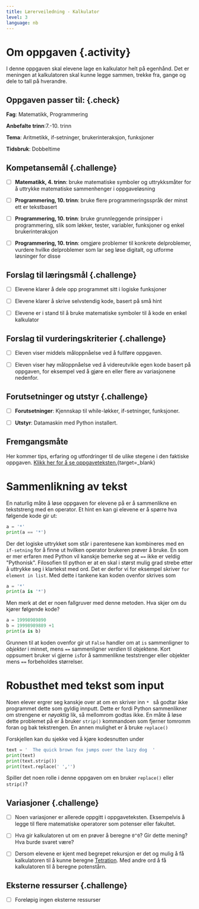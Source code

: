 ```yaml
---
title: Lærerveiledning - Kalkulator
level: 3
language: nb
---
```



# Om oppgaven {.activity}

I denne oppgaven skal elevene lage en kalkulator helt på egenhånd. Det er
meningen at kalkulatoren skal kunne legge sammen, trekke fra, gange og dele to
tall på hverandre.

## Oppgaven passer til: {.check}

 __Fag__: Matematikk, Programmering

 __Anbefalte trinn__:7.-10. trinn

 __Tema__: Aritmetikk, if-setninger, brukerinteraksjon, funksjoner

 __Tidsbruk__: Dobbeltime

## Kompetansemål {.challenge}

- [ ] __Matematikk, 4. trinn__: bruke matematiske symboler og uttrykksmåter for
      å uttrykke matematiske sammenhenger i oppgaveløsning

- [ ] __Programmering, 10. trinn__: bruke flere programmeringsspråk der minst
      ett er tekstbasert

- [ ] __Programmering, 10. trinn__: bruke grunnleggende prinsipper i
      programmering, slik som løkker, tester, variabler, funksjoner og enkel
      brukerinteraksjon

- [ ] __Programmering, 10. trinn__: omgjøre problemer til konkrete delproblemer,
      vurdere hvilke delproblemer som lar seg løse digitalt, og utforme
      løsninger for disse

## Forslag til læringsmål {.challenge}

- [ ] Elevene klarer å dele opp programmet sitt i logiske funksjoner

- [ ] Elevene klarer å skrive selvstendig kode, basert på små hint

- [ ] Elevene er i stand til å bruke matematiske symboler til å kode en enkel
      kalkulator

## Forslag til vurderingskriterier {.challenge}

- [ ] Eleven viser middels måloppnåelse ved å fullføre oppgaven.

- [ ] Eleven viser høy måloppnåelse ved å videreutvikle egen kode basert på
      oppgaven, for eksempel ved å gjøre en eller flere av variasjonene
      nedenfor.

## Forutsetninger og utstyr {.challenge}

- [ ]  __Forutsetninger__: Kjennskap til while-løkker, if-setninger, funksjoner.

- [ ]  __Utstyr__: Datamaskin med Python installert.

## Fremgangsmåte

 Her kommer tips, erfaring og utfordringer til de ulike stegene i den faktiske
 oppgaven. [Klikk her for å se
 oppgaveteksten.](../kalkulator/kalkulator.html){target=_blank}


# Sammenlikning av tekst

En naturlig måte å løse oppgaven for elevene på er å sammenlikne en tekststreng
med en operator. Et hint en kan gi elevene er å spørre hva følgende kode gir ut:

```python
a = '*'
print(a == '*')
```

Der det logiske uttrykket som står i parentesene kan kombineres med en
`if-setning` for å finne ut hvilken operator brukeren prøver å bruke. En som er
mer erfaren med Python vil kanskje bemerke seg at `==` ikke er veldig
"Pythonisk". Filosofien til python er at en skal i størst mulig grad strebe
etter å uttrykke seg i klartekst med ord. Det er derfor vi for eksempel skriver
`for element in list`. Med dette i tankene kan koden ovenfor skrives som

```python
a = '*'
print(a is '*')
```

Men merk at det er noen fallgruver med denne metoden. Hva skjer om du kjører
følgende kode?

```python
a = 19998989890
b = 19998989889 +1
print(a is b)
```

Grunnen til at koden ovenfor gir ut `False` handler om at `is` sammenligner to
*objekter* i minnet, mens `==` sammenligner *verdien* til objektene. Kort
oppsumert bruker vi gjerne `is`for å sammenlikne teststrenger eller objekter
mens `==` forbeholdes størrelser.

# Robusthet med tekst som input

Noen elever ergrer seg kanskje over at om en skriver inn `* ` så godtar ikke
programmet dette som gyldig innputt. Dette er fordi Python sammenlikner om
strengene er *nøyaktig* lik, så mellomrom godtas ikke. En måte å løse dette
problemet på er å bruker `strip()` kommandoen som fjerner tomromm foran og bak
tekstrengen. En annen mulighet er å bruke `replace()`

Forskjellen kan du sjekke ved å kjøre kodesnutten under

```python
text = '  The quick brown fox jumps over the lazy dog  '
print(text)
print(text.strip())
print(text.replace(' ','')
```

Spiller det noen rolle i denne oppgaven om en bruker `replace()` eller `strip()`?

## Variasjoner {.challenge}

- [ ] Noen variasjoner er allerede oppgitt i oppgaveteksten. Eksempelvis å legge
      til flere matematiske operatorer som potenser eller fakultet.

- [ ] Hva gir kalkulatoren ut om en prøver å beregne `0^0`? Gir dette mening?
      Hva burde svaret være?

- [ ] Dersom elevene er kjent med begrepet rekursjon er det og mulig å få
      kalkulatoren til å kunne beregne
      [Tetration](https://en.wikipedia.org/wiki/Tetration). Med andre ord å få
      kalkulatoren til å beregne potenstårn.

## Eksterne ressurser {.challenge}

- [ ] Foreløpig ingen eksterne ressurser

